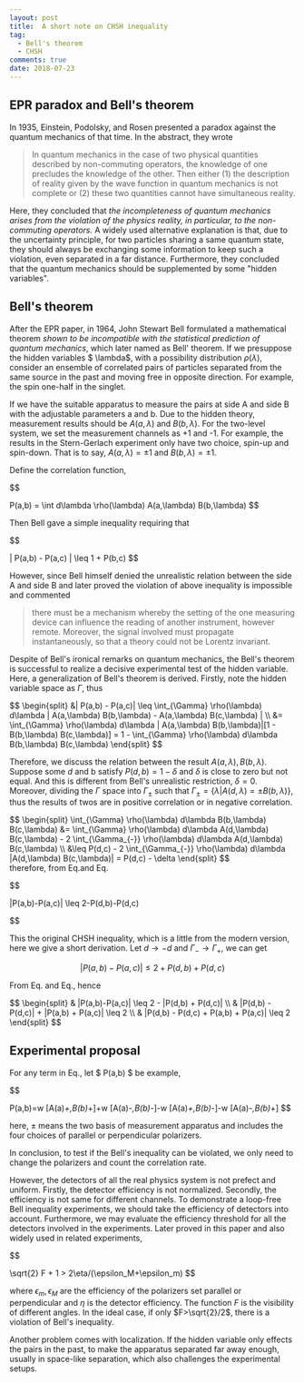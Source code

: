 ```yaml
---
layout: post
title:  A short note on CHSH inequality
tag: 
  - Bell's theorem
  - CHSH
comments: true
date: 2018-07-23
---
```



## EPR paradox and Bell's theorem

In 1935, Einstein, Podolsky, and Rosen presented a paradox
against the quantum mechanics of that time. In the abstract, they wrote
<!-- more -->

> In quantum mechanics in the case of two physical quantities described
> by non-commuting operators, the knowledge of one precludes the
> knowledge of the other. Then either (1) the description of reality
> given by the wave function in quantum mechanics is not complete or (2)
> these two quantities cannot have simultaneous reality.

Here, they concluded that *the incompleteness of quantum mechanics
arises from the violation of the physics reality, in particular, to the
non-commuting operators.* A widely used alternative explanation is that,
due to the uncertainty principle, for two particles sharing a same
quantum state, they should always be exchanging some information to keep
such a violation, even separated in a far distance. Furthermore, they
concluded that the quantum mechanics should be supplemented by some
"hidden variables".


## Bell's theorem
After the EPR paper, in 1964, John Stewart Bell formulated a
mathematical theorem *shown to be incompatible with the statistical
prediction of quantum mechanics*, which later named as Bell' theorem. If
we presuppose the hidden variables $ \lambda$, with a possibility
distribution $\rho(\lambda)$, consider an ensemble of correlated pairs
of particles separated from the same source in the past and moving free
in opposite direction. For example, the spin one-half in the singlet.

If we have the suitable apparatus to measure the pairs at side A and
side B with the adjustable parameters a and b. Due to the hidden theory,
measurement results should be $A(a,\lambda)$ and $B(b,\lambda)$. For the
two-level system, we set the measurement channels as +1 and -1. For
example, the results in the Stern-Gerlach experiment only have two
choice, spin-up and spin-down. That is to say, $A(a,\lambda)=\pm 1$ and
$B(b,\lambda)=\pm 1$.

Define the correlation function,

$$

P(a,b) = \int d\lambda \rho(\lambda) A(a,\lambda) B(b,\lambda)
$$



Then Bell gave a simple inequality requiring that

$$

| P(a,b) - P(a,c) | \leq 1 + P(b,c)
$$



However, since Bell himself denied the unrealistic relation between the
side A and side B and later proved the violation of above inequality is
impossible and commented

> there must be a mechanism whereby the setting of the one measuring
> device can influence the reading of another instrument, however
> remote. Moreover, the signal involved must propagate instantaneously,
> so that a theory could not be Lorentz invariant.

Despite of Bell's ironical remarks on quantum mechanics, the Bell's
theorem is successful to realize a decisive experimental test of the
hidden variable. Here, a generalization of Bell's theorem is derived.
Firstly, note the hidden variable space as $\Gamma$, thus

<div>
$$
\begin{split}
    &| P(a,b) - P(a,c)| 
    \leq \int_{\Gamma} \rho(\lambda) d\lambda | A(a,\lambda) B(b,\lambda) - A(a,\lambda) B(c,\lambda) | \\
    &= \int_{\Gamma} \rho(\lambda) d\lambda | A(a,\lambda) B(b,\lambda)|[1 - B(b,\lambda) B(c,\lambda)]
    = 1 - \int_{\Gamma} \rho(\lambda) d\lambda B(b,\lambda) B(c,\lambda)
\end{split}
$$
</div>

Therefore, we discuss the relation between the result
$A(a, \lambda), B(b, \lambda)$. Suppose some $d$ and b satisfy
$P(d,b)=1-\delta$ and $\delta$ is close to zero but not equal. And this
is different from Bell's unrealistic restriction, $\delta=0$. Moreover,
dividing the $\Gamma$ space into $\Gamma_\pm$ such that
$\Gamma_\pm=\{ \lambda | A(d,\lambda)=\pm B(b,\lambda)  \}$, thus the
results of twos are in positive correlation or in negative correlation.

<div>
$$
\begin{split}
        \int_{\Gamma} \rho(\lambda) d\lambda B(b,\lambda) B(c,\lambda)
    &= \int_{\Gamma} \rho(\lambda) d\lambda A(d,\lambda) B(c,\lambda)
    - 2 \int_{\Gamma_{-}} \rho(\lambda) d\lambda A(d,\lambda) B(c,\lambda) \\
    &\leq P(d,c) - 2 \int_{\Gamma_{-}} \rho(\lambda) d\lambda |A(d,\lambda) B(c,\lambda)|
    = P(d,c) - \delta
    \end{split}
$$
</div>
 therefore, from
Eq.and
Eq.

$$

|P(a,b)-P(a,c)| \leq 2-P(d,b)-P(d,c)

$$


    
This the original CHSH inequality, which is a little
from the modern version, here we give a short derivation. Let
$d\rightarrow -d$ and $\Gamma_{-}\rightarrow\Gamma_{+}$, we can get

$$
|P(a,b)-P(a,c)| \leq 2 + P(d,b) + P(d,c)
$$



From Eq. and Eq., hence 

<div>
$$
\begin{split}
    & |P(a,b)-P(a,c)| \leq 2 - |P(d,b) + P(d,c)| \\
    & |P(d,b) - P(d,c)| + |P(a,b) + P(a,c)| \leq 2 \\
    & |P(d,b) - P(d,c) + P(a,b) + P(a,c)| \leq 2
\end{split}
$$
</div>



## Experimental proposal
For any term in Eq., let $ P(a,b) $ be example,

$$

P(a,b)=w [A(a)_+,B(b)_+]+w [A(a)_-,B(b)_-]-w [A(a)_+,B(b)_-]-w [A(a)_-,B(b)_+]
$$


here, $\pm$ means the two basis of measurement apparatus and includes
the four choices of parallel or perpendicular polarizers.

In conclusion, to test if the Bell's inequality can be violated, we only
need to change the polarizers and count the correlation rate.

However, the detectors of all the real physics system is not prefect and
uniform. Firstly, the detector efficiency is not normalized. Secondly,
the efficiency is not same for different channels. To demonstrate a
loop-free Bell inequality experiments, we should take the efficiency of
detectors into account. Furthermore, we may evaluate the efficiency
threshold for all the detectors involved in the experiments. Later
proved in this paper and also widely used in related experiments,

$$

\sqrt{2} F + 1 > 2\eta/(\epsilon_M+\epsilon_m)
$$

 where
$\epsilon_m,\epsilon_M$ are the efficiency of the polarizers set
parallel or perpendicular and $\eta$ is the detector efficiency. The
function $F$ is the visibility of different angles. In the ideal case,
if only $F>\sqrt{2}/2$, there is a violation of Bell's inequality.

Another problem comes with localization. If the hidden variable only
effects the pairs in the past, to make the apparatus separated far away
enough, usually in space-like separation, which also challenges the
experimental setups.

